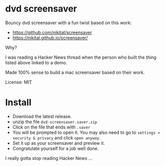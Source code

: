 # dvd screensaver

Bouncy dvd screensaver with a fun twist based on this work:

- https://github.com/nikital/screensaver
- https://nikital.github.io/screensaver/

Why?

I was reading a Hacker News thread when the person who built the thing listed above linked to a demo.

Made 100% sense to build a mac screensaver based on their work.

License: MIT

# Install

- Download the latest release.
- unzip the file `dvd-screensaver.saver.zip`
- Click on the file that ends with `.saver`
- You will be prompted to open it. You may also need to go to `settings > security & privacy` and click `open anyway`.
- Set it up as your screensaver and preview it.
- Congratulate yourself for a job well done.






I really gotta stop reading Hacker News ... 
